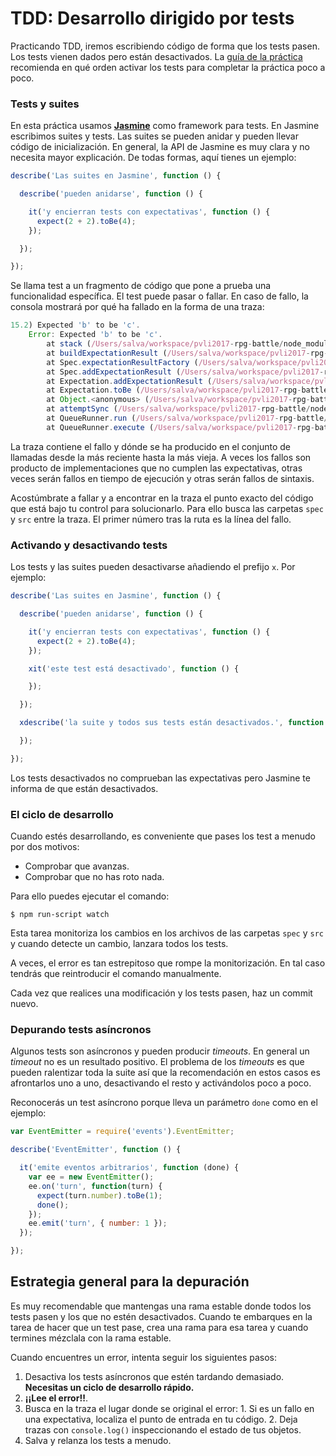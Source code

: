 # TDD: Desarrollo dirigido por tests

Practicando TDD, iremos escribiendo código de forma que los tests pasen. Los
tests vienen dados pero están desactivados. La [guía de la práctica](
./GUIDE.md) recomienda en qué orden activar los tests para completar la práctica
poco a poco.

### Tests y suites

En esta práctica usamos [**Jasmine**](http://jasmine.github.io) como framework
para tests. En Jasmine escribimos suites y tests. Las suites se pueden anidar
y pueden llevar código de inicialización. En general, la API de Jasmine es muy
clara y no necesita mayor explicación. De todas formas, aquí tienes un ejemplo:

```js
describe('Las suites en Jasmine', function () {

  describe('pueden anidarse', function () {

    it('y encierran tests con expectativas', function () {
      expect(2 + 2).toBe(4);
    });

  });

});
```

Se llama test a un fragmento de código que pone a prueba una funcionalidad
específica. El test puede pasar o fallar. En caso de fallo, la consola mostrará
por qué ha fallado en la forma de una traza:

```js
15.2) Expected 'b' to be 'c'.
    Error: Expected 'b' to be 'c'.
        at stack (/Users/salva/workspace/pvli2017-rpg-battle/node_modules/jasmine-core/lib/jasmine-core/jasmine.js:1640:17)
        at buildExpectationResult (/Users/salva/workspace/pvli2017-rpg-battle/node_modules/jasmine-core/lib/jasmine-core/jasmine.js:1610:14)
        at Spec.expectationResultFactory (/Users/salva/workspace/pvli2017-rpg-battle/node_modules/jasmine-core/lib/jasmine-core/jasmine.js:655:18)
        at Spec.addExpectationResult (/Users/salva/workspace/pvli2017-rpg-battle/node_modules/jasmine-core/lib/jasmine-core/jasmine.js:342:34)
        at Expectation.addExpectationResult (/Users/salva/workspace/pvli2017-rpg-battle/node_modules/jasmine-core/lib/jasmine-core/jasmine.js:599:21)
        at Expectation.toBe (/Users/salva/workspace/pvli2017-rpg-battle/node_modules/jasmine-core/lib/jasmine-core/jasmine.js:1564:12)
        at Object.<anonymous> (/Users/salva/workspace/pvli2017-rpg-battle/spec/TurnList.js:39:36)
        at attemptSync (/Users/salva/workspace/pvli2017-rpg-battle/node_modules/jasmine-core/lib/jasmine-core/jasmine.js:1950:24)
        at QueueRunner.run (/Users/salva/workspace/pvli2017-rpg-battle/node_modules/jasmine-core/lib/jasmine-core/jasmine.js:1938:9)
        at QueueRunner.execute (/Users/salva/workspace/pvli2017-rpg-battle/node_modules/jasmine-core/lib/jasmine-core/jasmine.js:1923:10)
```

La traza contiene el fallo y dónde se ha producido en el conjunto de llamadas
desde la más reciente hasta la más vieja. A veces los fallos son producto de
implementaciones que no cumplen las expectativas, otras veces serán fallos en
tiempo de ejecución y otras serán fallos de sintaxis.

Acostúmbrate a fallar y a encontrar en la traza el punto exacto del código que
está bajo tu control para solucionarlo. Para ello busca las carpetas `spec` y
`src` entre la traza. El primer número tras la ruta es la línea del fallo.

### Activando y desactivando tests

Los tests y las suites pueden desactivarse añadiendo el prefijo `x`. Por
ejemplo:

```js
describe('Las suites en Jasmine', function () {

  describe('pueden anidarse', function () {

    it('y encierran tests con expectativas', function () {
      expect(2 + 2).toBe(4);
    });

    xit('este test está desactivado', function () {

    });

  });

  xdescribe('la suite y todos sus tests están desactivados.', function () {

  });

});
```

Los tests desactivados no comprueban las expectativas pero Jasmine te
informa de que están desactivados.

### El ciclo de desarrollo

Cuando estés desarrollando, es conveniente que pases los test a menudo por dos
motivos:

- Comprobar que avanzas.
- Comprobar que no has roto nada.

Para ello puedes ejecutar el comando:

```
$ npm run-script watch
```

Esta tarea monitoriza los cambios en los archivos de las carpetas `spec` y
`src` y cuando detecte un cambio, lanzara todos los tests.

A veces, el error es tan estrepitoso que rompe la monitorización. En tal caso
tendrás que reintroducir el comando manualmente.

Cada vez que realices una modificación y los tests pasen, haz un commit nuevo.

### Depurando tests asíncronos

Algunos tests son asíncronos y pueden producir _timeouts_. En general un
_timeout_ no es un resultado positivo. El problema de los _timeouts_ es que
pueden ralentizar toda la suite así que la recomendación en estos casos es
afrontarlos uno a uno, desactivando el resto y activándolos poco a poco.

Reconocerás un test asíncrono porque lleva un parámetro `done` como en el
ejemplo:

```js
var EventEmitter = require('events').EventEmitter;

describe('EventEmitter', function () {

  it('emite eventos arbitrarios', function (done) {
    var ee = new EventEmitter();
    ee.on('turn', function(turn) {
      expect(turn.number).toBe(1);
      done();
    });
    ee.emit('turn', { number: 1 });
  });

});
```

## Estrategia general para la depuración

Es muy recomendable que mantengas una rama estable donde todos los tests pasen
y los que no estén desactivados. Cuando te embarques en la tarea de hacer que
un test pase, crea una rama para esa tarea y cuando termines mézclala con la
rama estable.

Cuando encuentres un error, intenta seguir los siguientes pasos:
  1. Desactiva los tests asíncronos que estén tardando demasiado. **Necesitas un
  ciclo de desarrollo rápido.**
  2. **¡¡Lee el error!!**.
  3. Busca en la traza el lugar donde se original el error:
    1. Si es un fallo en una expectativa, localiza el punto de entrada en
    tu código.
    2. Deja trazas con `console.log()` inspeccionando el estado de tus objetos.
  4. Salva y relanza los tests a menudo.
